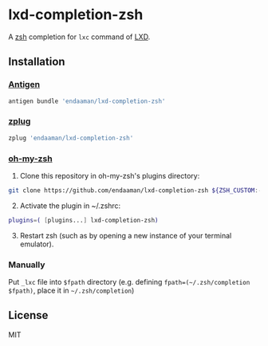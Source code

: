 # lxd-completion-zsh

A [zsh](http://zsh.org) completion for `lxc` command of [LXD](https://linuxcontainers.org/lxd/).

## Installation

### [Antigen](https://github.com/zsh-users/antigen)

```sh
antigen bundle 'endaaman/lxd-completion-zsh'
```

### [zplug](https://github.com/zplug/zplug)

```sh
zplug 'endaaman/lxd-completion-zsh'
```

### [oh-my-zsh](https://github.com/robbyrussell/oh-my-zsh)


1. Clone this repository in oh-my-zsh's plugins directory:

```sh
git clone https://github.com/endaaman/lxd-completion-zsh ${ZSH_CUSTOM:-~/.oh-my-zsh/custom}/plugins/lxd-completion-zsh
```

2. Activate the plugin in ~/.zshrc:

```sh
plugins=( [plugins...] lxd-completion-zsh)
```

3. Restart zsh (such as by opening a new instance of your terminal emulator).

### Manually

Put `_lxc` file into `$fpath` directory (e.g. defining `fpath=(~/.zsh/completion $fpath)`, place it in `~/.zsh/completion`)

## License

MIT
